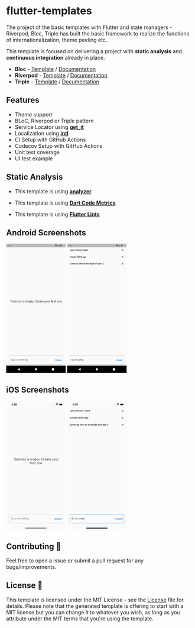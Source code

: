 # flutter-templates

The project of the basic templates with Flutter and state managers - Riverpod, Bloc, Triple has built the basic framework to realize the functions of internationalization, theme peeling etc.

This template is focused on delivering a project with **static analysis** and **continuous integration** already in place.

- **Bloc** - [Template](bloc/) / [Documentation](https://bloclibrary.dev/#/)
- **Riverpod** - [Template](riverpod/) / [Documentation](https://riverpod.dev/)
- **Triple** - [Template](triple/) / [Documentation](https://triple.flutterando.com.br/)

## Features

- Theme support
- BLoC, Riverpod or Triple pattern
- Service Locator using [**get_it**](https://pub.dev/packages/get_it)
- Localization using [**intl**](https://pub.dev/packages/intl)
- CI Setup with GitHub Actions
- Codecov Setup with GitHub Actions
- Unit test coverage
- UI test example

## Static Analysis

- This template is using [**analyzer**](https://pub.dev/packages/analyzer)

- This template is using [**Dart Code Metrics**](https://dartcodemetrics.dev/docs/getting-started/introduction)

- This template is using  [**Flutter Lints**](https://pub.dev/packages/flutter_lints)

## Android Screenshots
<p>
<img src="/doc/preview/android_empty_list.png" width="32%"/>
<img src="/doc/preview/android_filled_list.png" width="32%"/>
</p>

## iOS Screenshots
<p>
<img src="/doc/preview/ios_empty_list.png" width="32%"/>
<img src="/doc/preview/ios_filled_list.png" width="32%"/>
</p>

## Contributing 🤝

Feel free to open a issue or submit a pull request for any bugs/improvements.

## License 📄

This template is licensed under the MIT License - see the [License](LICENSE) file for details.
Please note that the generated template is offering to start with a MIT license but you can change it to whatever you wish, as long as you attribute under the MIT terms that you're using the template.

